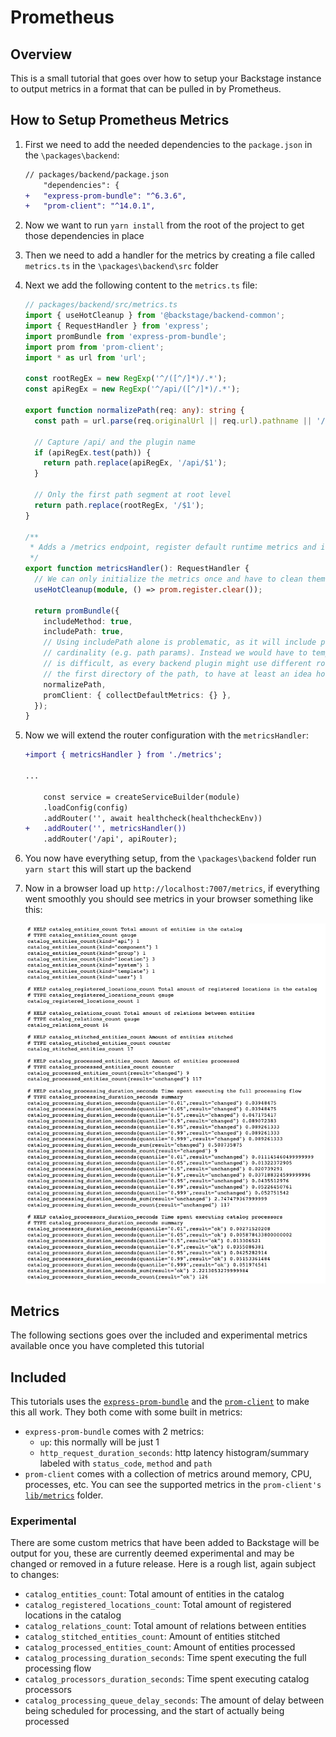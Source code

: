 # Prometheus

## Overview

This is a small tutorial that goes over how to setup your Backstage instance to output metrics in a format that can be pulled in by Prometheus.

## How to Setup Prometheus Metrics

1. First we need to add the needed dependencies to the `package.json` in the `\packages\backend`:

   ```diff
   // packages/backend/package.json
       "dependencies": {
   +   "express-prom-bundle": "^6.3.6",
   +   "prom-client": "^14.0.1",
   ```

2. Now we want to run `yarn install` from the root of the project to get those dependencies in place
3. Then we need to add a handler for the metrics by creating a file called `metrics.ts` in the `\packages\backend\src` folder
4. Next we add the following content to the `metrics.ts` file:

   ```ts
   // packages/backend/src/metrics.ts
   import { useHotCleanup } from '@backstage/backend-common';
   import { RequestHandler } from 'express';
   import promBundle from 'express-prom-bundle';
   import prom from 'prom-client';
   import * as url from 'url';

   const rootRegEx = new RegExp('^/([^/]*)/.*');
   const apiRegEx = new RegExp('^/api/([^/]*)/.*');

   export function normalizePath(req: any): string {
     const path = url.parse(req.originalUrl || req.url).pathname || '/';

     // Capture /api/ and the plugin name
     if (apiRegEx.test(path)) {
       return path.replace(apiRegEx, '/api/$1');
     }

     // Only the first path segment at root level
     return path.replace(rootRegEx, '/$1');
   }

   /**
    * Adds a /metrics endpoint, register default runtime metrics and instrument the router.
    */
   export function metricsHandler(): RequestHandler {
     // We can only initialize the metrics once and have to clean them up between hot reloads
     useHotCleanup(module, () => prom.register.clear());

     return promBundle({
       includeMethod: true,
       includePath: true,
       // Using includePath alone is problematic, as it will include path labels with high
       // cardinality (e.g. path params). Instead we would have to template them. However, this
       // is difficult, as every backend plugin might use different routes. Instead we only take
       // the first directory of the path, to have at least an idea how each plugin performs:
       normalizePath,
       promClient: { collectDefaultMetrics: {} },
     });
   }
   ```

5. Now we will extend the router configuration with the `metricsHandler`:

   ```diff
   +import { metricsHandler } from './metrics';

   ...

       const service = createServiceBuilder(module)
       .loadConfig(config)
       .addRouter('', await healthcheck(healthcheckEnv))
   +   .addRouter('', metricsHandler())
       .addRouter('/api', apiRouter);
   ```

6. You now have everything setup, from the `\packages\backend` folder run `yarn start` this will start up the backend
7. Now in a browser load up `http://localhost:7007/metrics`, if everything went smoothly you should see metrics in your browser something like this:

   ![Prometheus Metrics Example Output](prometheus-metrics-output.png)

## Metrics

The following sections goes over the included and experimental metrics available once you have completed this tutorial

## Included

This tutorials uses the [`express-prom-bundle`](https://github.com/jochen-schweizer/express-prom-bundle) and the [`prom-client`](https://github.com/siimon/prom-client) to make this all work. They both come with some built in metrics:

- `express-prom-bundle` comes with 2 metrics:
  - `up`: this normally will be just 1
  - `http_request_duration_seconds`: http latency histogram/summary labeled with `status_code`, `method` and `path`
- `prom-client` comes with a collection of metrics around memory, CPU, processes, etc. You can see the supported metrics in the `prom-client's` [`lib/metrics`](https://github.com/siimon/prom-client/tree/master/lib/metrics) folder.

### Experimental

There are some custom metrics that have been added to Backstage will be output for you, these are currently deemed experimental and may be changed or removed in a future release. Here is a rough list, again subject to changes:

- `catalog_entities_count`: Total amount of entities in the catalog
- `catalog_registered_locations_count`: Total amount of registered locations in the catalog
- `catalog_relations_count`: Total amount of relations between entities
- `catalog_stitched_entities_count`: Amount of entities stitched
- `catalog_processed_entities_count`: Amount of entities processed
- `catalog_processing_duration_seconds`: Time spent executing the full processing flow
- `catalog_processors_duration_seconds`: Time spent executing catalog processors
- `catalog_processing_queue_delay_seconds`: The amount of delay between being scheduled for processing, and the start of actually being processed
